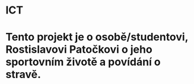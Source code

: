 # ICT
# Tento projekt je o osobě/studentovi, Rostislavovi Patočkovi o jeho sportovním životě a povídání o stravě.